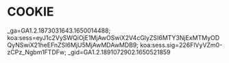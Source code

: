 # COOKIE
_ga=GA1.2.1873031643.1650014488; koa:sess=eyJ1c2VySWQiOjE1MjAwOSwiX2V4cGlyZSI6MTY3NjExMTMyODQyNSwiX21heEFnZSI6MjU5MjAwMDAwMDB9; koa:sess.sig=226FlVyVZm0-zCPz_Ngbm1FTDFw; _gid=GA1.2.1891072902.1650521859
